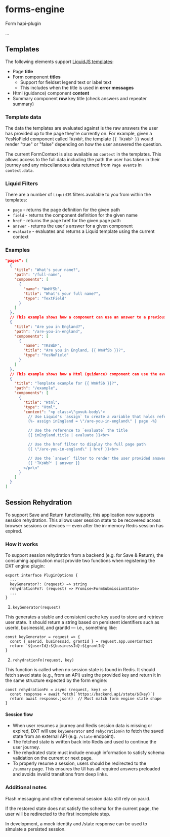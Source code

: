 # forms-engine

Form hapi-plugin

...

## Templates

The following elements support [LiquidJS templates](https://liquidjs.com/):

- Page **title**
- Form component **titles**
  - Support for fieldset legend text or label text
  - This includes when the title is used in **error messages**
- Html (guidance) component **content**
- Summary component **row** key title (check answers and repeater summary)

### Template data

The data the templates are evaluated against is the raw answers the user has provided up to the page they're currently on.
For example, given a YesNoField component called `TKsWbP`, the template `{{ TKsWbP }}` would render "true" or "false" depending on how the user answered the question.

The current FormContext is also available as `context` in the templates. This allows access to the full data including the path the user has taken in their journey and any miscellaneous data returned from `Page event`s in `context.data`.

### Liquid Filters

There are a number of `LiquidJS` filters available to you from within the templates:

- `page` - returns the page definition for the given path
- `field` - returns the component definition for the given name
- `href` - returns the page href for the given page path
- `answer` - returns the user's answer for a given component
- `evaluate` - evaluates and returns a Liquid template using the current context

### Examples

```json
"pages": [
  {
    "title": "What's your name?",
    "path": "/full-name",
    "components": [
      {
        "name": "WmHfSb",
        "title": "What's your full name?",
        "type": "TextField"
      }
    ]
  },
  // This example shows how a component can use an answer to a previous question (What's your full name) in it's title
  {
    "title": "Are you in England?",
    "path": "/are-you-in-england",
    "components": [
      {
        "name": "TKsWbP",
        "title": "Are you in England, {{ WmHfSb }}?",
        "type": "YesNoField"
      }
    ]
  },
  // This example shows how a Html (guidance) component can use the available filters to get the form definition and user answers and display them
  {
    "title": "Template example for {{ WmHfSb }}?",
    "path": "/example",
    "components": [
      {
        "title": "Html",
        "type": "Html",
        "content": "<p class=\"govuk-body\">
          // Use Liquid's `assign` to create a variable that holds reference to the \"/are-you-in-england\" page
          {%- assign inEngland = \"/are-you-in-england\" | page -%}

          // Use the reference to `evaluate` the title
          {{ inEngland.title | evaluate }}<br>

          // Use the href filter to display the full page path
          {{ \"/are-you-in-england\" | href }}<br>

          // Use the `answer` filter to render the user provided answer to a question
          {{ 'TKsWbP' | answer }}
        </p>\n"
      }
    ]
  }
]
```

## Session Rehydration

To support Save and Return functionality, this application now supports session rehydration. This allows user session state to be recovered across browser sessions or devices — even after the in-memory Redis session has expired.

### How it works

To support session rehydration from a backend (e.g. for Save & Return), the consuming application must provide two functions when registering the DXT engine plugin:

```
export interface PluginOptions {
  ...
  keyGenerator?: (request) => string
  rehydrationFn?: (request) => Promise<FormSubmissionState>
  ...
}

```

1. `keyGenerator(request)`

This generates a stable and consistent cache key used to store and retrieve user state. It should return a string based on persistent identifiers such as userId, businessId, and grantId — i.e., something like:

```
const keyGenerator = request => {
  const { userId, businessId, grantId } = request.app.userContext
  return `${userId}:${businessId}:${grantId}`
}
```

2. `rehydrationFn(request, key)`

This function is called when no session state is found in Redis. It should fetch saved state (e.g., from an API) using the provided key and return it in the same structure expected by the form engine:

```
const rehydrationFn = async (request, key) => {
  const response = await fetch(`https://backend.api/state/${key}`)
  return await response.json()  // Must match form engine state shape
}
```

#### Session flow

- When user resumes a journey and Redis session data is missing or expired, DXT will use `keyGenerator` and `rehydrationFn` to fetch the saved state from an external API (e.g. `/state` endpoint).
- The fetched state is written back into Redis and used to continue the user journey.
- The rehydrated state must include enough information to satisfy schema validation on the current or next page.
- To properly resume a session, users should be redirected to the `/summary` page. This ensures the UI has all required answers preloaded and avoids invalid transitions from deep links.

### Additional notes

Flash messaging and other ephemeral session data still rely on yar.id.

If the restored state does not satisfy the schema for the current page, the user will be redirected to the first incomplete step.

In development, a mock identity and /state response can be used to simulate a persisted session.
